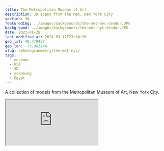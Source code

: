 ```yaml
---
title: The Metropolitan Museum of Art
description: 3D scans from the Met, New York City
section: 3d
featuredImg: ../images/backgrounds/the-met-nyc-dendur.JPG
background: ../images/backgrounds/the-met-nyc-dendur.JPG
date: 2023-01-28
last_modified_at: 2024-03-17T23:04:20
geo_lat: 40.779437
geo_lon: -73.963244
slug: /photogrammetry/the-met-nyc/
tags:
  - museums
  - USA
  - 3D
  - scanning
  - Egypt
---
```

A collection of models from the Metropolitan Museum of Art, New York City.

<div class="ratio  ratio-1x1 mb-3">
    <iframe title="A 3D model play list from the Met collection" src="https://sketchfab.com/playlists/embed?collection=932d9e6862e74ea1a706f69ad156ea47&autostart=0"  allow="autoplay; fullscreen; vr" mozallowfullscreen="true" webkitallowfullscreen="true"></iframe>
</div>
